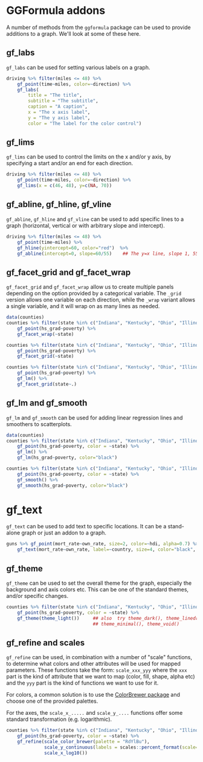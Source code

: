 # GGFormula addons

A number of methods from the `ggformula` package can be used to provide additions to a graph. We'll look at some of these here.

## gf_labs

`gf_labs` can be used for setting various labels on a graph.

```r
driving %>% filter(miles <= 48) %>%
    gf_point(time~miles, color=~direction) %>%
    gf_labs(
        title = "The title",
        subtitle = "The subtitle",
        caption = "A caption",
        x = "The x axis label",
        y = "The y axis label",
        color = "The label for the color control")
```

## gf_lims

`gf_lims` can be used to control the limits on the x and/or y axis, by specifying a start and/or an end for each direction.

```r
driving %>% filter(miles <= 48) %>%
    gf_point(time~miles, color=~direction) %>%
    gf_lims(x = c(46, 48), y=c(NA, 70))
```

## gf_abline, gf_hline, gf_vline

`gf_abline`, `gf_hline` and `gf_vline` can be used to add specific lines to a graph (horizontal, vertical or with arbitrary slope and intercept).

```r
driving %>% filter(miles <= 48) %>%
    gf_point(time~miles) %>%
    gf_hline(yintercept=60, color="red")  %>%
    gf_abline(intercept=0, slope=60/55)    ## The y=x line, slope 1, 55 miles/hour
```

## gf_facet_grid and gf_facet_wrap

`gf_facet_grid` and `gf_facet_wrap` allow us to create multiple panels depending on the option provided by a categorical variable. The `_grid` version allows one variable on each direction, while the `_wrap` variant allows a single variable, and it will wrap on as many lines as needed.

```r
data(counties)
counties %>% filter(state %in% c("Indiana", "Kentucky", "Ohio", "Illinois")) %>%
    gf_point(hs_grad~poverty) %>%
    gf_facet_wrap(~state)

counties %>% filter(state %in% c("Indiana", "Kentucky", "Ohio", "Illinois")) %>%
    gf_point(hs_grad~poverty) %>%
    gf_facet_grid(~state)

counties %>% filter(state %in% c("Indiana", "Kentucky", "Ohio", "Illinois")) %>%
    gf_point(hs_grad~poverty) %>%
    gf_lm() %>%
    gf_facet_grid(state~.)
```

## gf_lm and gf_smooth

`gf_lm` and `gf_smooth` can be used for adding linear regression lines and smoothers to scatterplots.

```r
data(counties)
counties %>% filter(state %in% c("Indiana", "Kentucky", "Ohio", "Illinois")) %>%
    gf_point(hs_grad~poverty, color = ~state) %>%
    gf_lm() %>%
    gf_lm(hs_grad~poverty, color="black")

counties %>% filter(state %in% c("Indiana", "Kentucky", "Ohio", "Illinois")) %>%
    gf_point(hs_grad~poverty, color = ~state) %>%
    gf_smooth() %>%
    gf_smooth(hs_grad~poverty, color="black")
```

# gf_text

`gf_text` can be used to add text to specific locations. It can be a stand-alone graph or just an addon to a graph.

```r
guns %>% gf_point(mort_rate~own_rate, size=2, color=~hdi, alpha=0.7) %>%
    gf_text(mort_rate~own_rate, label=~country, size=4, color="black", alpha=0.5, nudge_y=0.3)
```

## gf_theme

`gf_theme` can be used to set the overall theme for the graph, especially the background and axis colors etc. This can be one of the standard themes, and/or specific changes.

```r
counties %>% filter(state %in% c("Indiana", "Kentucky", "Ohio", "Illinois")) %>%
    gf_point(hs_grad~poverty, color = ~state) %>%
    gf_theme(theme_light())     ## also  try theme_dark(), theme_linedraw(), theme_classic()
                                ## theme_minimal(), theme_void()
```

## gf_refine and scales

`gf_refine` can be used, in combination with a number of "scale" functions, to determine what colors and other attributes will be used for mapped parameters. These functions take the form: `scale_xxx_yyy` where the `xxx` part is the kind of attribute that we want to map (color, fill, shape, alpha etc) and the `yyy` part is the kind of functions we want to use for it.

For colors, a common solution is to use the [ColorBrewer package](http://colorbrewer2.org/#type=sequential&scheme=BuGn&n=3) and choose one of the provided palettes.

For the axes, the `scale_x_.....` and `scale_y_....` functions offer some standard transformation (e.g. logarithmic).

```r
counties %>% filter(state %in% c("Indiana", "Kentucky", "Ohio", "Illinois")) %>%
    gf_point(hs_grad~poverty, color = ~state) %>%
    gf_refine(scale_color_brewer(palette = "RdYlBu"),
              scale_y_continuous(labels = scales::percent_format(scale=1)),
              scale_x_log10())
```
